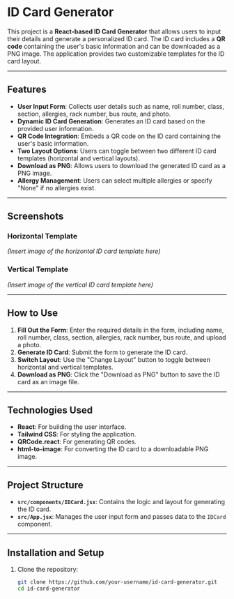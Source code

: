 # ID Card Generator

This project is a **React-based ID Card Generator** that allows users to input their details and generate a personalized ID card. The ID card includes a **QR code** containing the user's basic information and can be downloaded as a PNG image. The application provides two customizable templates for the ID card layout.

---

## Features

- **User Input Form**: Collects user details such as name, roll number, class, section, allergies, rack number, bus route, and photo.
- **Dynamic ID Card Generation**: Generates an ID card based on the provided user information.
- **QR Code Integration**: Embeds a QR code on the ID card containing the user's basic information.
- **Two Layout Options**: Users can toggle between two different ID card templates (horizontal and vertical layouts).
- **Download as PNG**: Allows users to download the generated ID card as a PNG image.
- **Allergy Management**: Users can select multiple allergies or specify "None" if no allergies exist.

---

## Screenshots

### Horizontal Template

_(Insert image of the horizontal ID card template here)_

### Vertical Template

_(Insert image of the vertical ID card template here)_

---

## How to Use

1. **Fill Out the Form**: Enter the required details in the form, including name, roll number, class, section, allergies, rack number, bus route, and upload a photo.
2. **Generate ID Card**: Submit the form to generate the ID card.
3. **Switch Layout**: Use the "Change Layout" button to toggle between horizontal and vertical templates.
4. **Download as PNG**: Click the "Download as PNG" button to save the ID card as an image file.

---

## Technologies Used

- **React**: For building the user interface.
- **Tailwind CSS**: For styling the application.
- **QRCode.react**: For generating QR codes.
- **html-to-image**: For converting the ID card to a downloadable PNG image.

---

## Project Structure

- **`src/components/IDCard.jsx`**: Contains the logic and layout for generating the ID card.
- **`src/App.jsx`**: Manages the user input form and passes data to the `IDCard` component.

---

## Installation and Setup

1. Clone the repository:
   ```bash
   git clone https://github.com/your-username/id-card-generator.git
   cd id-card-generator
   ```

